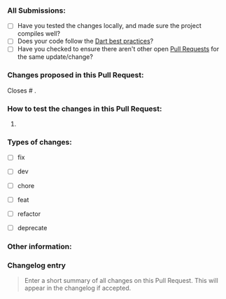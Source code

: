 ### All Submissions:

* [ ] Have you tested the changes locally, and made sure the project compiles well?
* [ ] Does your code follow the [Dart best practices](https://dart.dev/guides/language/effective-dart/design)?
* [ ] Have you checked to ensure there aren't other open [Pull Requests](../pulls) for the same update/change?

<!-- Mark completed items with an [x] -->

<!-- You can erase any parts of this template not applicable to your Pull Request. -->

### Changes proposed in this Pull Request:

<!-- Describe the changes made to this Pull Request, and the reason for such changes. -->

Closes # .

### How to test the changes in this Pull Request:

1.


### Types of changes:

* [ ] fix
* [ ] dev
* [ ] chore
* [ ] feat
* [ ] refactor
* [ ] deprecate


<!-- Mark completed items with an [x] -->

### Other information:

<!-- Add any further information pertaining to the project here. -->

### Changelog entry

> Enter a short summary of all changes on this Pull Request. This will appear in the changelog if accepted.
